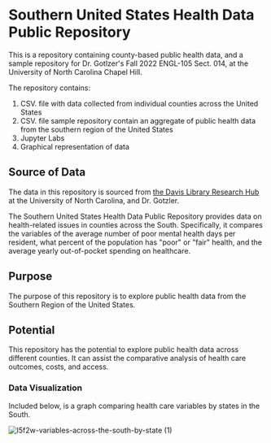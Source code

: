 # Southern United States Health Data Public Repository
This is a repository containing county-based public health data, and a sample repository for Dr. Gotlzer's Fall 2022 ENGL-105 Sect. 014, at the University of North Carolina Chapel Hill.

The repository contains:
1. CSV. file with data collected from individual counties across the United States
2. CSV. file sample repository contain an aggregate of public health data from the southern region of the United States
3. Jupyter Labs 
4. Graphical representation of data

## Source of Data
The data in this repository is sourced from [the Davis Library Research Hub](https://library.unc.edu/data/) at the University of North Carolina, and Dr. Gotzler. 

The Southern United States Health Data Public Repository provides data on health-related issues in counties across the South. Specifically, it compares the variables of the average number of poor mental health days per resident, what percent of the population has "poor" or "fair" health, and the average yearly out-of-pocket spending on healthcare.

## Purpose 
The purpose of this repository is to explore public health data from the Southern Region of the United States.

## Potential 
This repository has the potential to explore public health data across different counties. It can assist the comparative analysis of health care outcomes, costs, and access.

### Data Visualization
Included below, is a graph comparing health care variables by states in the South.

![I5f2w-variables-across-the-south-by-state (1)](https://user-images.githubusercontent.com/116900517/202931977-4df21ac6-696c-4238-a756-15550d793d66.png)
